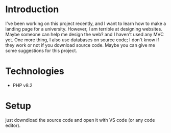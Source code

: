 # Introduction
  I've been working on this project recently, and I want to learn how to make a landing page for a university. However, I am terrible at designing websites. Maybe someone can help me design the web? and I haven't used any MVC yet. One more thing, I also use databases on source code; I don't know if they work or not if you download source code. Maybe you can give me some suggestions for this project.

# Technologies
* PHP v8.2

# Setup
just downdload the source code and open it with VS code (or any code editor).
